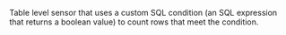 Table level sensor that uses a custom SQL condition (an SQL expression that returns a boolean value) to count rows that meet the condition.

